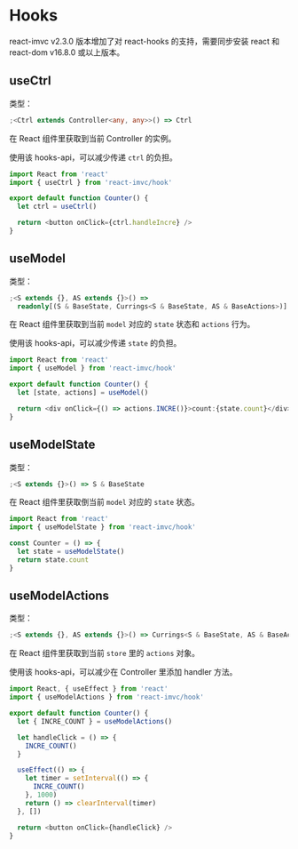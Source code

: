 # Hooks

react-imvc v2.3.0 版本增加了对 react-hooks 的支持，需要同步安装 react 和 react-dom v16.8.0 或以上版本。

## useCtrl

类型：

```ts
;<Ctrl extends Controller<any, any>>() => Ctrl
```

在 React 组件里获取到当前 Controller 的实例。

使用该 hooks-api，可以减少传递 `ctrl` 的负担。

```ts
import React from 'react'
import { useCtrl } from 'react-imvc/hook'

export default function Counter() {
  let ctrl = useCtrl()

  return <button onClick={ctrl.handleIncre} />
}
```

## useModel

类型：

```ts
;<S extends {}, AS extends {}>() =>
  readonly[(S & BaseState, Currings<S & BaseState, AS & BaseActions>)]
```

在 React 组件里获取到当前 `model` 对应的 `state` 状态和 `actions` 行为。

使用该 hooks-api，可以减少传递 `state` 的负担。

```ts
import React from 'react'
import { useModel } from 'react-imvc/hook'

export default function Counter() {
  let [state, actions] = useModel()

  return <div onClick={() => actions.INCRE()}>count:{state.count}</div>
}
```

## useModelState

类型：

```ts
;<S extends {}>() => S & BaseState
```

在 React 组件里获取倒当前 `model` 对应的 `state` 状态。

```ts
import React from 'react'
import { useModelState } from 'react-imvc/hook'

const Counter = () => {
  let state = useModelState()
  return state.count
}
```

## useModelActions

类型：

```ts
;<S extends {}, AS extends {}>() => Currings<S & BaseState, AS & BaseActions>
```

在 React 组件里获取到当前 `store` 里的 `actions` 对象。

使用该 hooks-api，可以减少在 Controller 里添加 handler 方法。

```ts
import React, { useEffect } from 'react'
import { useModelActions } from 'react-imvc/hook'

export default function Counter() {
  let { INCRE_COUNT } = useModelActions()

  let handleClick = () => {
    INCRE_COUNT()
  }

  useEffect(() => {
    let timer = setInterval(() => {
      INCRE_COUNT()
    }, 1000)
    return () => clearInterval(timer)
  }, [])

  return <button onClick={handleClick} />
}
```
